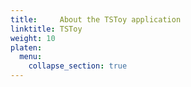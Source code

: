 ```yaml
---
title:     About the TSToy application
linktitle: TSToy
weight: 10
platen:
  menu:
    collapse_section: true
---
```

